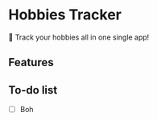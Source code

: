 # Hobbies Tracker

🥳 Track your hobbies all in one single app!

## Features

## To-do list

- [ ] Boh
